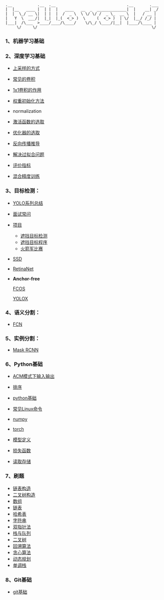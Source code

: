 ```
.__           .__  .__                               .__       .___
|  |__   ____ |  | |  |   ____   __  _  _____________|  |    __| _/
|  |  \_/ __ \|  | |  |  /  _ \  \ \/ \/ /  _ \_  __ \  |   / __ |
|   Y  \  ___/|  |_|  |_(  <_> )  \     (  <_> )  | \/  |__/ /_/ |
|___|  /\___  >____/____/\____/    \/\_/ \____/|__|  |____/\____ |
     \/     \/                                                  \/
```





### 1、机器学习基础





### 2、深度学习基础

* [上采样的方式](./深度学习基础/上采样的方式.md)
* [常见的卷积](./深度学习基础/常见的卷积.md)
* [1x1卷积的作用](./深度学习基础/1x1卷积的作用.md)
* [权重初始化方法](./深度学习基础/权重初始化方法.md)
* normalization

* [激活函数的选取](./深度学习基础/激活函数的选取.md)
* [优化器的选取](./深度学习基础/优化器的选取.md)
* [反向传播推导](./深度学习基础/反向传播推导.md)
* [解决过拟合问题](./深度学习基础/解决过拟合问题.md)
* [评价指标](./深度学习基础/评价指标.md)
* [混合精度训练](./深度学习基础/混合精度训练.md)



### 3、目标检测：

* [YOLO系列总结](./目标检测/YOLO系列.md)

* [面试常问](./目标检测/目标检测常见问题.md)

* [项目](./项目/项目_雷达和光学空天遮挡目标识别.md)

  * [遮挡目标检测](./项目/遮挡目标检测.md)
  * [遮挡目标程序](./项目/遮挡程序.md)
  * [火箭军比赛](./项目/火箭军比赛.md)

* [SSD](./目标检测/SSD.md)

* [RetinaNet](./目标检测/RetinaNet.md)

* **Anchor-free**

  [FCOS](./目标检测/FCOS.md)
  
  [YOLOX](./目标检测/yolox.md)

### 4、语义分割：

* [FCN](./语义分割/FCN.md)

### 5、实例分割：

* [Mask RCNN](./实例分割/MaskRCNN.md)

### 6、Python基础

* [ACM模式下输入输出](./ACM模式下输入输出.md)

* [排序](./代码/排序.md)
* [python基础](./代码/python数据类型.md)
* [常见Linux命令](./代码/常见Linux命令.md)
* [numpy](./代码/numpy.md)
* [torch](./代码/torch.md)
* [模型定义](./代码/模型定义.md)
* [损失函数](./代码/损失函数.md)
* [读取存储](./代码/cv2.md)

### 7、刷题

* [链表构造](./代码/链表输入.md)
* [二叉树构造](./代码/二叉树输入.md)
* [数组](./代码/数组.md)
* [链表](./代码/链表.md)
* [哈希表](./代码/哈希表.md)
* [字符串](./代码/字符串.md)
* [双指针法](./代码/双指针法.md)
* [栈与队列](./代码/栈与队列.md)
* [二叉树](./代码/二叉树.md)
* [回溯算法](./代码/回溯算法.md)
* [贪心算法](./代码/贪心算法.md)
* [动态规划](./代码/动态规划.md)
* [单调栈 ](./代码/单调栈.md)

### 8、Git基础

* [git基础](./git基础/git教程.md)